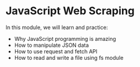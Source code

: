 # JavaScript Web Scraping

In this module, we will learn and practice:

 - Why JavaScript programming is amazing
 - How to manipulate JSON data
 - How to use request and fetch API
 - How to read and write a file using fs module
